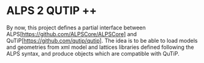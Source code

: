# ALPS 2 QUTIP ++ 

By now, this project defines a partial interface between ALPS[https://github.com/ALPSCore/ALPSCore] and QuTiP[https://github.com/qutip/qutip]. The idea is to be able to load models and geometries from xml model and lattices libraries defined following the ALPS syntax, and produce objects which are compatible with QuTiP.
